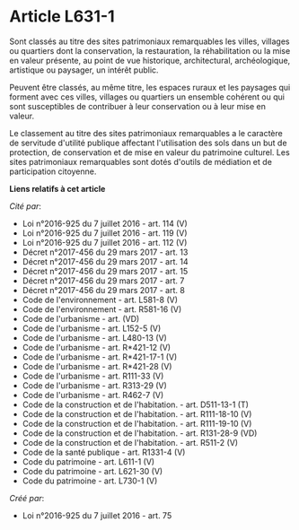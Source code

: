 # Article L631-1

Sont classés au titre des sites patrimoniaux remarquables les villes, villages ou quartiers dont la conservation, la
restauration, la réhabilitation ou la mise en valeur présente, au point de vue historique, architectural, archéologique,
artistique ou paysager, un intérêt public.

Peuvent être classés, au même titre, les espaces ruraux et les paysages qui forment avec ces villes, villages ou quartiers un
ensemble cohérent ou qui sont susceptibles de contribuer à leur conservation ou à leur mise en valeur.

Le classement au titre des sites patrimoniaux remarquables a le caractère de servitude d'utilité publique affectant
l'utilisation des sols dans un but de protection, de conservation et de mise en valeur du patrimoine culturel. Les sites
patrimoniaux remarquables sont dotés d'outils de médiation et de participation citoyenne.

**Liens relatifs à cet article**

_Cité par_:

  - Loi n°2016-925 du 7 juillet 2016 - art. 114 (V)
  - Loi n°2016-925 du 7 juillet 2016 - art. 119 (V)
  - Loi n°2016-925 du 7 juillet 2016 - art. 112 (V)
  - Décret n°2017-456 du 29 mars 2017 - art. 13
  - Décret n°2017-456 du 29 mars 2017 - art. 14
  - Décret n°2017-456 du 29 mars 2017 - art. 15
  - Décret n°2017-456 du 29 mars 2017 - art. 7
  - Décret n°2017-456 du 29 mars 2017 - art. 8
  - Code de l'environnement - art. L581-8 (V)
  - Code de l'environnement - art. R581-16 (V)
  - Code de l'urbanisme - art. (VD)
  - Code de l'urbanisme - art. L152-5 (V)
  - Code de l'urbanisme - art. L480-13 (V)
  - Code de l'urbanisme - art. R*421-12 (V)
  - Code de l'urbanisme - art. R*421-17-1 (V)
  - Code de l'urbanisme - art. R*421-28 (V)
  - Code de l'urbanisme - art. R111-33 (V)
  - Code de l'urbanisme - art. R313-29 (V)
  - Code de l'urbanisme - art. R462-7 (V)
  - Code de la construction et de l'habitation. - art. D511-13-1 (T)
  - Code de la construction et de l'habitation. - art. R111-18-10 (V)
  - Code de la construction et de l'habitation. - art. R111-19-10 (V)
  - Code de la construction et de l'habitation. - art. R131-28-9 (VD)
  - Code de la construction et de l'habitation. - art. R511-2 (V)
  - Code de la santé publique - art. R1331-4 (V)
  - Code du patrimoine - art. L611-1 (V)
  - Code du patrimoine - art. L621-30 (V)
  - Code du patrimoine - art. L730-1 (V)

_Créé par_:

  - Loi n°2016-925 du 7 juillet 2016 - art. 75
